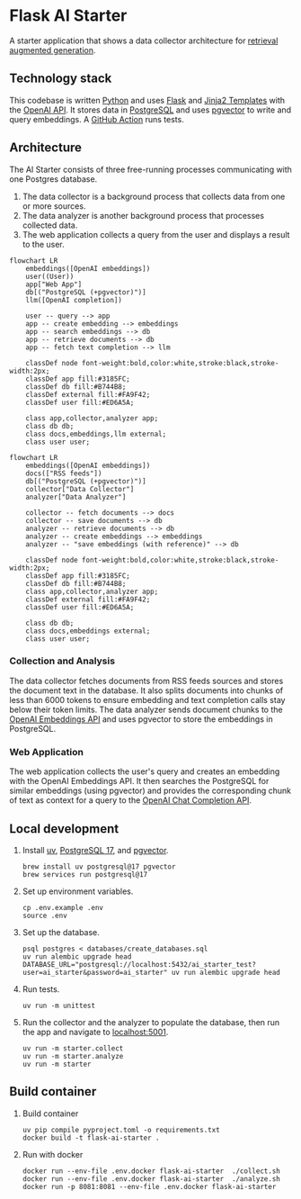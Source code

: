 # Flask AI Starter

A starter application that shows a data collector architecture for [retrieval augmented generation](https://en.wikipedia.org/wiki/Prompt_engineering#Retrieval-augmented_generation).

## Technology stack

This codebase is written [Python](https://www.python.org/) and uses [Flask](https://flask.palletsprojects.com/) and
[Jinja2 Templates](https://jinja.palletsprojects.com/templates/) with the [OpenAI API](https://platform.openai.com/docs/overview).
It stores data in [PostgreSQL](https://www.postgresql.org/) and uses [pgvector](https://github.com/pgvector/pgvector) to
write and query embeddings.
A [GitHub Action](https://github.com/features/actions) runs tests.

## Architecture

The AI Starter consists of three free-running processes communicating with one Postgres database.

1.  The data collector is a background process that collects data from one or more sources.
1.  The data analyzer is another background process that processes collected data.
1.  The web application collects a query from the user and displays a result to the user.

```mermaid
flowchart LR
    embeddings([OpenAI embeddings])
    user((User))
    app["Web App"]
    db[("PostgreSQL (+pgvector)")]
    llm([OpenAI completion])
    
    user -- query --> app
    app -- create embedding --> embeddings
    app -- search embeddings --> db
    app -- retrieve documents --> db
    app -- fetch text completion --> llm

    classDef node font-weight:bold,color:white,stroke:black,stroke-width:2px;
    classDef app fill:#3185FC;
    classDef db fill:#B744B8;
    classDef external fill:#FA9F42;
    classDef user fill:#ED6A5A;

    class app,collector,analyzer app;
    class db db;
    class docs,embeddings,llm external;
    class user user;
```

```mermaid
flowchart LR
    embeddings([OpenAI embeddings])
    docs(["RSS feeds"])
    db[("PostgreSQL (+pgvector)")]
    collector["Data Collector"]
    analyzer["Data Analyzer"]
    
    collector -- fetch documents --> docs
    collector -- save documents --> db
    analyzer -- retrieve documents --> db
    analyzer -- create embeddings --> embeddings
    analyzer -- "save embeddings (with reference)" --> db

    classDef node font-weight:bold,color:white,stroke:black,stroke-width:2px;
    classDef app fill:#3185FC;
    classDef db fill:#B744B8;
    class app,collector,analyzer app;
    classDef external fill:#FA9F42;
    classDef user fill:#ED6A5A;

    class db db;
    class docs,embeddings external;
    class user user;
```

### Collection and Analysis

The data collector fetches documents from RSS feeds sources and stores the document text in the database.
It also splits documents into chunks of less than 6000 tokens to ensure embedding and text completion calls stay below
their token limits.
The data analyzer sends document chunks to the [OpenAI Embeddings API](https://platform.openai.com/docs/guides/embeddings)
and uses pgvector to store the embeddings in PostgreSQL.

### Web Application

The web application collects the user's query and creates an embedding with the OpenAI Embeddings API.
It then searches the PostgreSQL for similar embeddings (using pgvector) and provides the corresponding chunk of text as
context for a query to the [OpenAI Chat Completion API](https://platform.openai.com/docs/api-reference/chat).

## Local development

1.  Install [uv](https://formulae.brew.sh/formula/uv), [PostgreSQL 17](https://formulae.brew.sh/formula/postgresql@17),
    and [pgvector](https://formulae.brew.sh/formula/pgvector).
    ```shell
    brew install uv postgresql@17 pgvector
    brew services run postgresql@17
    ```

1.  Set up environment variables.
    ```shell
    cp .env.example .env 
    source .env
    ```

1.  Set up the database.
    ```shell
    psql postgres < databases/create_databases.sql
    uv run alembic upgrade head
    DATABASE_URL="postgresql://localhost:5432/ai_starter_test?user=ai_starter&password=ai_starter" uv run alembic upgrade head
    ```

1.  Run tests.
    ```shell
    uv run -m unittest
    ```

1.  Run the collector and the analyzer to populate the database, then run the app and navigate to
    [localhost:5001](http://localhost:5001).
    ```shell
    uv run -m starter.collect
    uv run -m starter.analyze
    uv run -m starter
    ```

## Build container

1.  Build container
    ```shell
    uv pip compile pyproject.toml -o requirements.txt
    docker build -t flask-ai-starter .
    ```

1.  Run with docker
    ```shell
    docker run --env-file .env.docker flask-ai-starter  ./collect.sh
    docker run --env-file .env.docker flask-ai-starter  ./analyze.sh
    docker run -p 8081:8081 --env-file .env.docker flask-ai-starter
    ```   
